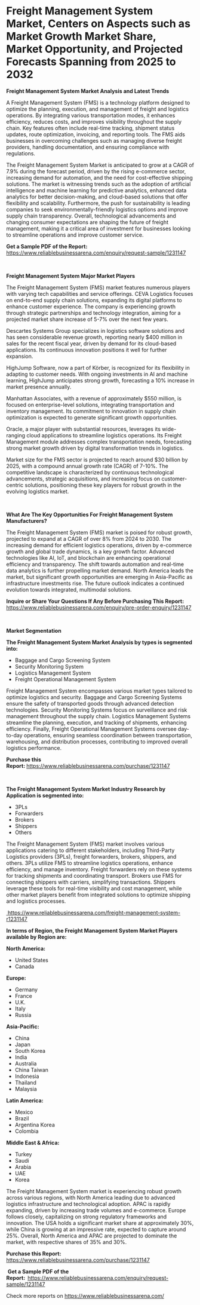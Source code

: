 <p><h1>Freight Management System Market, Centers on Aspects such as Market Growth Market Share, Market Opportunity, and Projected Forecasts Spanning from 2025 to 2032</h1></p><p><strong>Freight Management System Market Analysis and Latest Trends</strong></p>
<p><p>A Freight Management System (FMS) is a technology platform designed to optimize the planning, execution, and management of freight and logistics operations. By integrating various transportation modes, it enhances efficiency, reduces costs, and improves visibility throughout the supply chain. Key features often include real-time tracking, shipment status updates, route optimization, invoicing, and reporting tools. The FMS aids businesses in overcoming challenges such as managing diverse freight providers, handling documentation, and ensuring compliance with regulations.</p><p>The Freight Management System Market is anticipated to grow at a CAGR of 7.9% during the forecast period, driven by the rising e-commerce sector, increasing demand for automation, and the need for cost-effective shipping solutions. The market is witnessing trends such as the adoption of artificial intelligence and machine learning for predictive analytics, enhanced data analytics for better decision-making, and cloud-based solutions that offer flexibility and scalability. Furthermore, the push for sustainability is leading companies to seek environmentally-friendly logistics options and improve supply chain transparency. Overall, technological advancements and changing consumer expectations are shaping the future of freight management, making it a critical area of investment for businesses looking to streamline operations and improve customer service.</p></p>
<p><strong>Get a Sample PDF of the Report:&nbsp;</strong> <a href="https://www.reliablebusinessarena.com/enquiry/request-sample/1231147?utm_campaign=2868&utm_medium=2&utm_source=Github&utm_content=ia&utm_term=11032025&utm_id=freight-management-system">https://www.reliablebusinessarena.com/enquiry/request-sample/1231147</a></p>
<p>&nbsp;</p>
<p><strong>Freight Management System Major Market Players</strong></p>
<p><p>The Freight Management System (FMS) market features numerous players with varying tech capabilities and service offerings. CEVA Logistics focuses on end-to-end supply chain solutions, expanding its digital platforms to enhance customer experience. The company is experiencing growth through strategic partnerships and technology integration, aiming for a projected market share increase of 5-7% over the next few years.</p><p>Descartes Systems Group specializes in logistics software solutions and has seen considerable revenue growth, reporting nearly $400 million in sales for the recent fiscal year, driven by demand for its cloud-based applications. Its continuous innovation positions it well for further expansion.</p><p>HighJump Software, now a part of Körber, is recognized for its flexibility in adapting to customer needs. With ongoing investments in AI and machine learning, HighJump anticipates strong growth, forecasting a 10% increase in market presence annually.</p><p>Manhattan Associates, with a revenue of approximately $550 million, is focused on enterprise-level solutions, integrating transportation and inventory management. Its commitment to innovation in supply chain optimization is expected to generate significant growth opportunities.</p><p>Oracle, a major player with substantial resources, leverages its wide-ranging cloud applications to streamline logistics operations. Its Freight Management module addresses complex transportation needs, forecasting strong market growth driven by digital transformation trends in logistics.</p><p>Market size for the FMS sector is projected to reach around $30 billion by 2025, with a compound annual growth rate (CAGR) of 7-10%. The competitive landscape is characterized by continuous technological advancements, strategic acquisitions, and increasing focus on customer-centric solutions, positioning these key players for robust growth in the evolving logistics market.</p></p>
<p>&nbsp;</p>
<p><strong>What Are The Key Opportunities For Freight Management System Manufacturers?</strong></p>
<p><p>The Freight Management System (FMS) market is poised for robust growth, projected to expand at a CAGR of over 8% from 2024 to 2030. The increasing demand for efficient logistics operations, driven by e-commerce growth and global trade dynamics, is a key growth factor. Advanced technologies like AI, IoT, and blockchain are enhancing operational efficiency and transparency. The shift towards automation and real-time data analytics is further propelling market demand. North America leads the market, but significant growth opportunities are emerging in Asia-Pacific as infrastructure investments rise. The future outlook indicates a continued evolution towards integrated, multimodal solutions.</p></p>
<p><strong>Inquire or Share Your Questions If Any Before Purchasing This Report:</strong> <a href="https://www.reliablebusinessarena.com/enquiry/pre-order-enquiry/1231147?utm_campaign=2868&utm_medium=2&utm_source=Github&utm_content=ia&utm_term=11032025&utm_id=freight-management-system">https://www.reliablebusinessarena.com/enquiry/pre-order-enquiry/1231147</a></p>
<p>&nbsp;</p>
<p><strong>Market Segmentation</strong></p>
<p><strong>The Freight Management System Market Analysis by types is segmented into:</strong></p>
<p><ul><li>Baggage and Cargo Screening System</li><li>Security Monitoring System</li><li>Logistics Management System</li><li>Freight Operational Management System</li></ul></p>
<p><p>Freight Management System encompasses various market types tailored to optimize logistics and security. Baggage and Cargo Screening Systems ensure the safety of transported goods through advanced detection technologies. Security Monitoring Systems focus on surveillance and risk management throughout the supply chain. Logistics Management Systems streamline the planning, execution, and tracking of shipments, enhancing efficiency. Finally, Freight Operational Management Systems oversee day-to-day operations, ensuring seamless coordination between transportation, warehousing, and distribution processes, contributing to improved overall logistics performance.</p></p>
<p><strong>Purchase this Report:&nbsp;</strong><a href="https://www.reliablebusinessarena.com/purchase/1231147?utm_campaign=2868&utm_medium=2&utm_source=Github&utm_content=ia&utm_term=11032025&utm_id=freight-management-system">https://www.reliablebusinessarena.com/purchase/1231147</a></p>
<p>&nbsp;</p>
<p><strong>The Freight Management System Market Industry Research by Application is segmented into:</strong></p>
<p><ul><li>3PLs</li><li>Forwarders</li><li>Brokers</li><li>Shippers</li><li>Others</li></ul></p>
<p><p>The Freight Management System (FMS) market involves various applications catering to different stakeholders, including Third-Party Logistics providers (3PLs), freight forwarders, brokers, shippers, and others. 3PLs utilize FMS to streamline logistics operations, enhance efficiency, and manage inventory. Freight forwarders rely on these systems for tracking shipments and coordinating transport. Brokers use FMS for connecting shippers with carriers, simplifying transactions. Shippers leverage these tools for real-time visibility and cost management, while other market players benefit from integrated solutions to optimize shipping and logistics processes.</p></p>
<p><a href="https://www.reliablebusinessarena.com/freight-management-system-r1231147?utm_campaign=2868&utm_medium=2&utm_source=Github&utm_content=ia&utm_term=11032025&utm_id=freight-management-system">&nbsp;https://www.reliablebusinessarena.com/freight-management-system-r1231147</a></p>
<p><strong>In terms of Region, the Freight Management System Market Players available by Region are:</strong></p>
<p>
    <p> <strong> North America: </strong>
        <ul>
            <li>United States</li>
            <li>Canada</li>
        </ul>
        </p> 
    <p> <strong> Europe: </strong>
        <ul>
            <li>Germany</li>
            <li>France</li>
            <li>U.K.</li>
            <li>Italy</li>
            <li>Russia</li>
        </ul>
        </p> 
    <p> <strong> Asia-Pacific: </strong>
        <ul>
            <li>China</li>
            <li>Japan</li>
            <li>South Korea</li>
            <li>India</li>
            <li>Australia</li>
            <li>China Taiwan</li>
            <li>Indonesia</li>
            <li>Thailand</li>
            <li>Malaysia</li>
        </ul>
        </p> 
    <p> <strong> Latin America: </strong>
        <ul>
            <li>Mexico</li>
            <li>Brazil</li>
            <li>Argentina Korea</li>
            <li>Colombia</li>
        </ul>
        </p> 
    <p> <strong> Middle East & Africa: </strong>
        <ul>
            <li>Turkey</li>
            <li>Saudi</li>
            <li>Arabia</li>
            <li>UAE</li>
            <li>Korea</li>
        </ul>
    </p>
    </p>
<p><p>The Freight Management System market is experiencing robust growth across various regions, with North America leading due to advanced logistics infrastructure and technological adoption. APAC is rapidly expanding, driven by increasing trade volumes and e-commerce. Europe follows closely, capitalizing on strong regulatory frameworks and innovation. The USA holds a significant market share at approximately 30%, while China is growing at an impressive rate, expected to capture around 25%. Overall, North America and APAC are projected to dominate the market, with respective shares of 35% and 30%.</p></p>
<p><strong>Purchase this Report: </strong><a href="https://www.reliablebusinessarena.com/purchase/1231147?utm_campaign=2868&utm_medium=2&utm_source=Github&utm_content=ia&utm_term=11032025&utm_id=freight-management-system">https://www.reliablebusinessarena.com/purchase/1231147</a></p>
<p>&nbsp;<strong>Get a Sample PDF of the Report:&nbsp;&nbsp;</strong><a href="https://www.reliablebusinessarena.com/enquiry/request-sample/1231147?utm_campaign=2868&utm_medium=2&utm_source=Github&utm_content=ia&utm_term=11032025&utm_id=freight-management-system">https://www.reliablebusinessarena.com/enquiry/request-sample/1231147</a></p>
<p><strong></strong></p>
<p>Check more reports on <a href="https://www.reliablebusinessarena.com/?utm_campaign=2868&utm_medium=2&utm_source=Github&utm_content=ia&utm_term=11032025&utm_id=freight-management-system">https://www.reliablebusinessarena.com/</a></p>